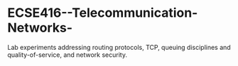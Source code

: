 # ECSE416--Telecommunication-Networks-
Lab experiments addressing routing protocols, TCP, queuing disciplines and quality-of-service, and network security. 
